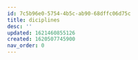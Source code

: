 ```yaml
---
id: 7c5b96e0-5754-4b5c-ab90-68dffc06d75c
title: diciplines
desc: ''
updated: 1621460855126
created: 1620507745900
nav_order: 0
---
```


